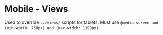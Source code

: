 # Mobile - Views

Used to override `../views/` scripts for tablets. Must use `@media screen and (min-width: 768px) and (max-width: 1199px)`.
